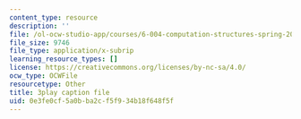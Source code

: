```yaml
---
content_type: resource
description: ''
file: /ol-ocw-studio-app/courses/6-004-computation-structures-spring-2017/0e3fe0cf5a0bba2cf5f934b18f648f5f_5BRcFgMJLCs.srt
file_size: 9746
file_type: application/x-subrip
learning_resource_types: []
license: https://creativecommons.org/licenses/by-nc-sa/4.0/
ocw_type: OCWFile
resourcetype: Other
title: 3play caption file
uid: 0e3fe0cf-5a0b-ba2c-f5f9-34b18f648f5f
---
```

